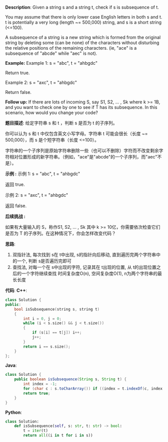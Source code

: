 __Description__:
Given a string s and a string t, check if s is subsequence of t.

You may assume that there is only lower case English letters in both s and t. t is potentially a very long (length ~= 500,000) string, and s is a short string (<=100).

A subsequence of a string is a new string which is formed from the original string by deleting some (can be none) of the characters without disturbing the relative positions of the remaining characters. (ie, "ace" is a subsequence of "abcde" while "aec" is not).

__Example:__
Example 1:
s = "abc", t = "ahbgdc"

Return true.

Example 2:
s = "axc", t = "ahbgdc"

Return false.

__Follow up:__
If there are lots of incoming S, say S1, S2, ... , Sk where k >= 1B, and you want to check one by one to see if T has its subsequence. In this scenario, how would you change your code?

__题目描述__:
给定字符串 s 和 t ，判断 s 是否为 t 的子序列。

你可以认为 s 和 t 中仅包含英文小写字母。字符串 t 可能会很长（长度 ~= 500,000），而 s 是个短字符串（长度 <=100）。

字符串的一个子序列是原始字符串删除一些（也可以不删除）字符而不改变剩余字符相对位置形成的新字符串。（例如，"ace"是"abcde"的一个子序列，而"aec"不是）。

__示例 :__
示例 1:
s = "abc", t = "ahbgdc"

返回 true.

示例 2:
s = "axc", t = "ahbgdc"

返回 false.

__后续挑战 :__

如果有大量输入的 S，称作S1, S2, ... , Sk 其中 k >= 10亿，你需要依次检查它们是否为 T 的子序列。在这种情况下，你会怎样改变代码？

__思路__:
1. 双指针法, 每次找到 s在 t中出现, s的指针向后移动, 直到遍历完两个字符串中的一个, 判断 s是否遍历完即可
2. 查找法, 对每一个在 s中出现的字符, 记录其在 t出现的位置, 从 t的出现位置之后的一个字符继续查找
时间复杂度O(n), 空间复杂度O(1), n为两个字符串的最长长度

__代码__:
__C++__:
```C++
class Solution {
public:
    bool isSubsequence(string s, string t) 
    {
        int i = 0, j = 0;
        while (i < s.size() && j < t.size())
        {
            if (s[i] == t[j]) i++;
            j++;
        }
        return i == s.size();
    }
};
```

__Java__:
```Java
class Solution {
    public boolean isSubsequence(String s, String t) {
        int index = -1;
        for (char c : s.toCharArray()) if ((index = t.indexOf(c, index + 1)) == -1) return false;
        return true;
    }
}
```

__Python__:
```Python
class Solution:
    def isSubsequence(self, s: str, t: str) -> bool:
        t = iter(t)
        return all((i in t for i in s))
```